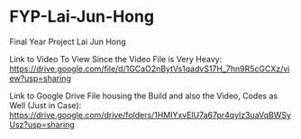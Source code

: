 # FYP-Lai-Jun-Hong
Final Year Project Lai Jun Hong

Link to Video To View Since the Video File is Very Heavy:
https://drive.google.com/file/d/1GCaO2nBytVs1qadvS17H_7hn9R5cGCXz/view?usp=sharing

Link to Google Drive File housing the Build and also the Video, Codes as Well (Just in Case):
https://drive.google.com/drive/folders/1HMIYxvElU7a67pr4qylz3uaVqBWSyUsz?usp=sharing
